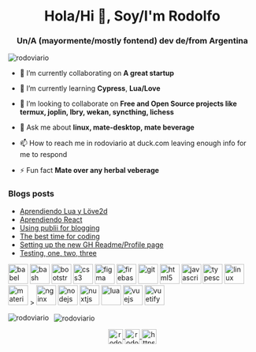 <h1 align="center">Hola/Hi 👋, Soy/I'm Rodolfo</h1>
<h3 align="center">Un/A (mayormente/mostly fontend) dev de/from Argentina</h3>

<p align="left"> <img src="https://komarev.com/ghpvc/?username=rodoviario" alt="rodoviario" /> </p>

- 🔭 I’m currently collaborating on **A great startup**

- 🌱 I’m currently learning **Cypress**, **Lua/Love**

- 👯 I’m looking to collaborate on **Free and Open Source projects like termux, joplin, lbry, wekan, syncthing, lichess**

- 💬 Ask me about **linux, mate-desktop, mate beverage**

- 📫 How to reach me in rodoviario at duck.com leaving enough info for me to respond

- ⚡ Fun fact **Mate over any herbal veberage**

### Blogs posts
<!-- BLOG-POST-LIST:START -->

- [Aprendiendo Lua y Löve2d](https://rodoviario.github.io/lua-loeve-excelente-curso-en-freecodecamp/)
- [Aprendiendo React](https://rodoviario.github.io/aprendiendo-react/)
- [Using publii for blogging](https://rodoviario.github.io/using-publii-for-bloggin/)
- [The best time for coding](https://rodoviario.github.io/the-best-time-for-coding/)
- [Setting up the new GH Readme/Profile page](https://rodoviario.github.io/setting-up-the-new-gh-readmeprofile-page/)
- [Testing, one, two, three](https://rodoviario.github.io/testing-one-two-three/)
<!-- BLOG-POST-LIST:END -->

<p align="left">
  <img src="https://www.vectorlogo.zone/logos/babeljs/babeljs-icon.svg" alt="babel" width="40" height="40"/>
  <img src="https://www.vectorlogo.zone/logos/gnu_bash/gnu_bash-icon.svg" alt="bash" width="40" height="40"/>
  <img src="https://cdn.jsdelivr.net/gh/devicons/devicon/icons/bootstrap/bootstrap-plain.svg" alt="bootstrap" width="40" height="40"/>
  <img src="https://cdn.jsdelivr.net/gh/devicons/devicon/icons/css3/css3-original-wordmark.svg" alt="css3" width="40" height="40"/>
  <img src="https://www.vectorlogo.zone/logos/figma/figma-icon.svg" alt="figma" width="40" height="40"/>
  <img src="https://www.vectorlogo.zone/logos/firebase/firebase-icon.svg" alt="firebase" width="40" height="40"/>
  <img src="https://www.vectorlogo.zone/logos/git-scm/git-scm-icon.svg" alt="git" width="40" height="40"/>
  <img src="https://cdn.jsdelivr.net/gh/devicons/devicon/icons/html5/html5-original-wordmark.svg" alt="html5" width="40" height="40"/>
  <img src="https://cdn.jsdelivr.net/gh/devicons/devicon/icons/javascript/javascript-original.svg" alt="javascript" width="40" height="40"/>
    <img src="https://cdn.jsdelivr.net/gh/devicons/devicon/icons/typescript/typescript-original.svg" alt="typescript" width="40" height="40"/>
  <img src="https://cdn.jsdelivr.net/gh/devicons/devicon/icons/linux/linux-original.svg" alt="linux" width="40" height="40"/>
  <img src="https://raw.githubusercontent.com/prplx/svg-logos/5585531d45d294869c4eaab4d7cf2e9c167710a9/svg/materialize.svg" alt="materialize" width="40" height="40"/> >
  <img src="https://cdn.jsdelivr.net/gh/devicons/devicon/icons/nginx/nginx-original.svg" alt="nginx" width="40" height="40"/>
  <img src="https://cdn.jsdelivr.net/gh/devicons/devicon/icons/nodejs/nodejs-original-wordmark.svg" alt="nodejs" width="40" height="40"/>
  <img src="https://www.vectorlogo.zone/logos/nuxtjs/nuxtjs-icon.svg" alt="nuxtjs" width="40" height="40"/>
  <img src="https://cdn.jsdelivr.net/gh/devicons/devicon/icons/lua/lua-original.svg" alt="lua" width="40" height="40"/>
  <img src="https://cdn.jsdelivr.net/gh/devicons/devicon/icons/vuejs/vuejs-original-wordmark.svg" alt="vuejs" width="40" height="40"/>
  <img src="https://bestofjs.org/logos/vuetify.svg" alt="vuetify" width="40" height="40"/>
</p>

<p>
  <img align="left" src="https://github-readme-stats.vercel.app/api/top-langs/?username=rodoviario&layout=compact" alt="rodoviario" />
</p>

<p>&nbsp;
  <img align="center" src="https://github-readme-stats.vercel.app/api?username=rodoviario&show_icons=true" alt="rodoviario" />
</p>

<p align="center">
  <a href="https://codepen.io/rodochile" target="blank">
    <img align="center" src="https://cdn.jsdelivr.net/npm/simple-icons@3.0.1/icons/codepen.svg" alt="rodochile" height="30" width="30" />
  </a>
  <a href="https://linkedin.com/in/rodolfoguagnini" target="blank">
    <img align="center" src="https://cdn.jsdelivr.net/npm/simple-icons@3.0.1/icons/linkedin.svg" alt="rodolfoguagnini" height="30" width="30" />
  </a>
  <a href="/https://rodoviario.github.io/feed.xml" target="blank">
    <img align="center" src="https://cdn.jsdelivr.net/npm/simple-icons@3.0.1/icons/rss.svg" alt="https://rodoviario.github.io/feed.xml" height="30" width="30" />
  </a>
</p>
